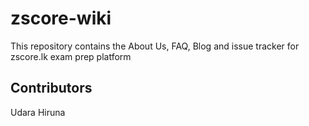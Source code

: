 # zscore-wiki

This repository contains the About Us, FAQ, Blog and issue tracker for zscore.lk exam prep platform

## Contributors

Udara
Hiruna
